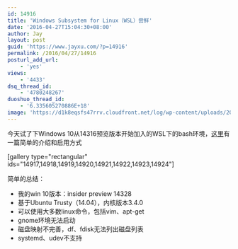 ```yaml
---
id: 14916
title: 'Windows Subsystem for Linux（WSL）尝鲜'
date: '2016-04-27T15:04:30+08:00'
author: Jay
layout: post
guid: 'https://www.jayxu.com/?p=14916'
permalink: /2016/04/27/14916
posturl_add_url:
    - 'yes'
views:
    - '4433'
dsq_thread_id:
    - '4780248267'
duoshuo_thread_id:
    - '6.335605270886E+18'
image: 'https://d1k8eqsfs47rrv.cloudfront.net/log/wp-content/uploads/2016/04/73868-20160408011440015-662314838.jpg'
---
```


今天试了下Windows 10从14316预览版本开始加入的WSL下的bash环境，<a href="http://www.cnblogs.com/lazio10000/p/5366350.html" target="_blank">这里</a>有一篇简单的介绍和启用方式

[gallery type="rectangular" ids="14917,14918,14919,14920,14921,14922,14923,14924"]

简单的总结：
<ul>
<li>我的win 10版本：insider preview 14328</li>
<li>基于Ubuntu Trusty（14.04），内核版本3.4.0</li>
<li>可以使用大多数linux命令，包括vim、apt-get</li>
<li>gnome环境无法启动</li>
<li>磁盘映射不完善，df、fdisk无法列出磁盘列表</li>
<li>systemd、udev不支持</li>
</ul>
